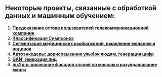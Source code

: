 ## Некоторые проекты, связанные с обработкой данных и машинным обучением:
1) **[Предсказание оттока пользователей телекоммуникационной компании](https://colab.research.google.com/github/jys1670/DataScienceProjects/blob/master/Линейные_модели/Homework.ipynb)**
2) **[Классификация Симпсонов](https://colab.research.google.com/github/jys1670/DataScienceProjects/Классификация_изображений/homework.ipynb)**
3) **[Сегментация медицинских изображений, выделение меланом и родинок](https://colab.research.google.com/github/jys1670/DataScienceProjects/Сегментация_изображений/homework.ipynb)**
4) **[Автоэнкодеры: дорисовывание улыбок людям, генерация цифр](https://colab.research.google.com/github/jys1670/DataScienceProjects/Автоэнкодеры/ae_homework.ipynb)**
5) **[GAN: генерация лиц](https://colab.research.google.com/github/jys1670/DataScienceProjects/GAN/homework.ipynb)**
6) **[pix2pix: рисование фасадов зданий по маскам и разукрашивание манги](pix2pix/README.md)**
